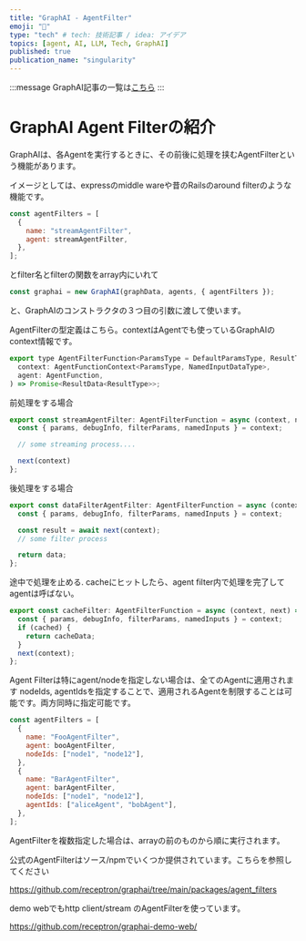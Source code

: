 ```yaml
---
title: "GraphAI - AgentFilter"
emoji: "🤖"
type: "tech" # tech: 技術記事 / idea: アイデア
topics: [agent, AI, LLM, Tech, GraphAI]
published: true
publication_name: "singularity"
---
```


:::message
GraphAI記事の一覧は[こちら](https://zenn.dev/singularity/articles/graphai-index)
:::

# GraphAI Agent Filterの紹介
GraphAIは、各Agentを実行するときに、その前後に処理を挟むAgentFilterという機能があります。

イメージとしては、expressのmiddle wareや昔のRailsのaround filterのような機能です。

```javascript
const agentFilters = [
  {
    name: "streamAgentFilter",
    agent: streamAgentFilter,
  },
];
```
とfilter名とfilterの関数をarray内にいれて

```javascript
const graphai = new GraphAI(graphData, agents, { agentFilters });
```

と、GraphAIのコンストラクタの３つ目の引数に渡して使います。

AgentFilterの型定義はこちら。contextはAgentでも使っているGraphAIのcontext情報です。

```javascript
export type AgentFilterFunction<ParamsType = DefaultParamsType, ResultType = DefaultResultData, NamedInputDataType = DefaultInputData> = (
  context: AgentFunctionContext<ParamsType, NamedInputDataType>,
  agent: AgentFunction,
) => Promise<ResultData<ResultType>>;
```

前処理をする場合

```javascript
export const streamAgentFilter: AgentFilterFunction = async (context, next) => {
  const { params, debugInfo, filterParams, namedInputs } = context;

  // some streaming process....

  next(context)
};
```


後処理をする場合

```javascript
export const dataFilterAgentFilter: AgentFilterFunction = async (context, next) => {
  const { params, debugInfo, filterParams, namedInputs } = context;

  const result = await next(context);
  // some filter process

  return data;
};
```

途中で処理を止める. cacheにヒットしたら、agent filter内で処理を完了してagentは呼ばない。

```javascript
export const cacheFilter: AgentFilterFunction = async (context, next) => {
  const { params, debugInfo, filterParams, namedInputs } = context;
  if (cached) {
    return cacheData;
  }
  next(context);  
};
```

Agent Filterは特にagent/nodeを指定しない場合は、全てのAgentに適用されます
nodeIds, agentIdsを指定することで、適用されるAgentを制限することは可能です。両方同時に指定可能です。

```javascript
const agentFilters = [
  {
    name: "FooAgentFilter",
    agent: booAgentFilter,
    nodeIds: ["node1", "node12"],
  },
  {
    name: "BarAgentFilter",
    agent: barAgentFilter,
    nodeIds: ["node1", "node12"],
    agentIds: ["aliceAgent", "bobAgent"],
  },
];
```

AgentFilterを複数指定した場合は、arrayの前のものから順に実行されます。


公式のAgentFilterはソース/npmでいくつか提供されています。こちらを参照してください

https://github.com/receptron/graphai/tree/main/packages/agent_filters


demo webでもhttp client/stream のAgentFilterを使っています。

https://github.com/receptron/graphai-demo-web/
